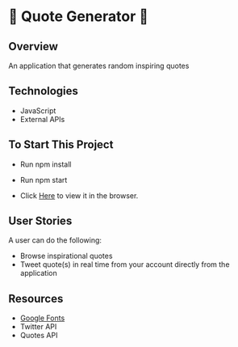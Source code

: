 
#  :page_with_curl: Quote Generator :repeat:




## Overview
An application that generates random inspiring quotes 



## Technologies 
- JavaScript
- External APIs 



## To Start This Project
- Run npm install
- Run npm start 

-  Click [Here](http://127.0.0.1:5500/index.html) to view it in the browser.



## User Stories
A user can do the following: 
- Browse inspirational quotes
- Tweet quote(s) in real time from your account directly from the application



## Resources
- [Google Fonts](https://fonts.google.com/)
- Twitter API
- Quotes API
